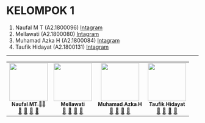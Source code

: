 # KELOMPOK 1
1. Naufal M T (A2.1800096) [Intagram](https://www.instagram.com/naufalm000/)
2. Mellawati (A2.1800080) [Intagram](https://www.instagram.com/mellamwt/)
3. Muhamad Azka H (A2.1800084) [Intagram](https://www.instagram.com/muhamadazkaaa/)
4. Taufik Hidayat (A2.1800131) [Intagram](https://www.instagram.com/_taufiqhq_/)




***
<table>
  <tr>
    <td align="center"><a href="#"><img src="https://avatars0.githubusercontent.com/u/61378920?s=460&u=cb85b3a4a2c1012cfe7f568ffd4bf38828d47832&v=4" width="100px;" alt=""/><br /><sub><b>Naufal MT 🥇🥇</b></sub></a><br /><a href="#" title="https://github.com/naufalmt?tab=repositories">🔗</a> <a href="#" title="https://www.instagram.com/naufalm000/?hl=id">📖</a> <a href="#" title="Profile">👀</a> <a href="#" title="Talks">📢</a></td>
    <td align="center"><a href="#"><img src="https://avatars3.githubusercontent.com/u/61613926?s=400&u=dfd311ec545d5128bda52d4f103ce169776f7ff8&v=4" width="100px;" alt=""/><br /><sub><b>Mellawati</b></sub></a><br /><a href="#" title="">🔗</a> <a href="#" title="">📖</a> <a href="#" title="Profile">👀</a> <a href="#" title="Talks">📢</a></td>
    <td align="center"><a href="#"><img src="https://avatars1.githubusercontent.com/u/61613904?s=400&v=4" width="100px;" alt=""/><br /><sub><b>Muhamad Azka H</b></sub></a><br /><a href="#" title="">🔗</a> <a href="#" title="">📖</a> <a href="#" title="Profile">👀</a> <a href="#" title="Talks">📢</a></td>
    <td align="center"><a href="#"><img src="https://avatars0.githubusercontent.com/u/66528272?s=400&u=dc5afc53d08f037b4e60ac166d183688feec0363&v=4" width="100px;" alt=""/><br /><sub><b>Taufik Hidayat</b></sub></a><br /><a href="#" title="">🔗</a> <a href="#" title="">📖</a> <a href="#" title="Profile">👀</a> <a href="#" title="Talks">📢</a></td>
    <!-- Baris Pertama -->
    <!-- isi profile akun github anda di bawah baris ke 2 -->
  </tr>
  <tr>
     <!-- Baris 2 Max 7 Akun -->


  </tr>
</table>